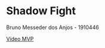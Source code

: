 # Shadow Fight

Bruno Messeder dos Anjos - 1910446

[Vídeo MVP](https://drive.google.com/file/d/1xSeGF4KGfKNWnxfPxw_y_33ab4-_IqIX/view?usp=sharing)

